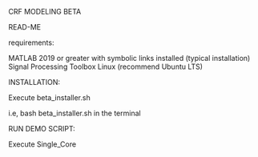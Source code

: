 





CRF MODELING BETA


READ-ME


requirements:

MATLAB 2019 or greater with symbolic links installed (typical installation)
Signal Processing Toolbox
Linux (recommend Ubuntu LTS)

INSTALLATION:

Execute beta_installer.sh

i.e, bash beta_installer.sh in the terminal

RUN DEMO SCRIPT:

Execute Single_Core




